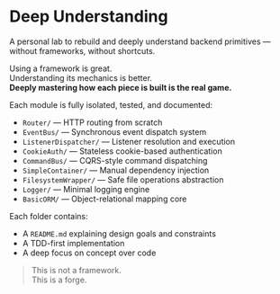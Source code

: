 # Deep Understanding

A personal lab to rebuild and deeply understand backend primitives — without frameworks, without shortcuts.

Using a framework is great.  
Understanding its mechanics is better.  
**Deeply mastering how each piece is built is the real game.**

Each module is fully isolated, tested, and documented:
- `Router/` — HTTP routing from scratch
- `EventBus/` — Synchronous event dispatch system
- `ListenerDispatcher/` — Listener resolution and execution
- `CookieAuth/` — Stateless cookie-based authentication
- `CommandBus/` — CQRS-style command dispatching
- `SimpleContainer/` — Manual dependency injection
- `FilesystemWrapper/` — Safe file operations abstraction
- `Logger/` — Minimal logging engine
- `BasicORM/` — Object-relational mapping core

Each folder contains:
- A `README.md` explaining design goals and constraints
- A TDD-first implementation
- A deep focus on concept over code

> This is not a framework.  
> This is a forge.
